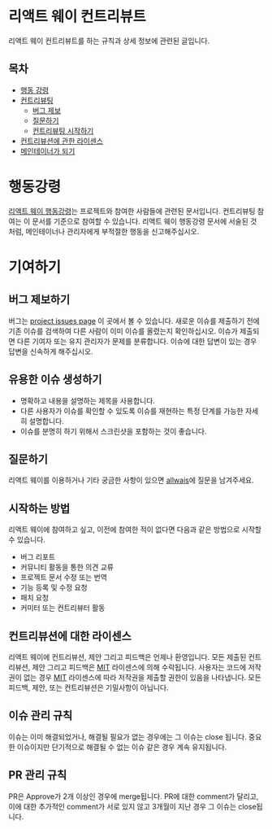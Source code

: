 # 리액트 웨이 컨트리뷰트

리액트 웨이 컨트리뷰트를 하는 규칙과 상세 정보에 관련된 글입니다.

## 목차

- [행동 강령](#code-of-conduct)
- [컨트리뷰팅](#contributing)
  - [버그 제보](#reporting-bugs)
  - [질문하기](#asking-questions)
  - [컨트리뷰팅 시작하기](#places-to-start)
- [컨트리뷰션에 관한 라이센스](#license-terms-for-contributions)
- [메인테이너가 되기](#becoming-a-maintainer)

# 행동강령

[리액트 웨이 행동강령](./CODE-OF-CONDUCT.md)는 프로젝트와 참여한 사람들에 관련된 문서입니다. 컨트리뷰팅 참여는 이 문서를 기준으로 참여할 수 있습니다. 리액트 웨이 행동강령 문서에 서술된 것 처럼, 메인테이너나 관리자에게 부적절한 행동을 신고해주십시오.

# 기여하기

## 버그 제보하기

버그는 [project issues page](https://github.com/allWAIs/react-wai/issues) 이 곳에서 볼 수 있습니다. 새로운 이슈를 제출하기 전에 기존 이슈를 검색하여 다른 사람이 이미 이슈를 올렸는지 확인하십시오. 이슈가 제출되면 다른 기여자 또는 유지 관리자가 문제를 분류합니다. 이슈에 대한 답변이 있는 경우 답변을 신속하게 해주십시오.

## 유용한 이슈 생성하기

- 명확하고 내용을 설명하는 제목을 사용합니다.
- 다른 사용자가 이슈를 확인할 수 있도록 이슈를 재현하는 특정 단계를 가능한 자세히 설명합니다.
- 이슈를 분명히 하기 위해서 스크린샷을 포함하는 것이 좋습니다.

## 질문하기

리액트 웨이를 이용하거나 기타 궁금한 사항이 있으면 [allwais](https://github.com/allWAIs/allwais.github.io/issues)에 질문을 남겨주세요.

## 시작하는 방법

리액트 웨이에 참여하고 싶고, 이전에 참여한 적이 없다면 다음과 같은 방법으로 시작할 수 있습니다.

- 버그 리포트
- 커뮤니티 활동을 통한 의견 교류
- 프로젝트 문서 수정 또는 번역
- 기능 등록 및 수정 요청
- 패치 요청
- 커미터 또는 컨트리뷰터 활동

## 컨트리뷰션에 대한 라이센스

리액트 웨이에 컨트리뷰션, 제안 그리고 피드백은 언제나 환영입니다. 모든 제출된 컨트리뷰션, 제안 그리고 피드백은 [MIT](./LICENSE) 라이센스에 의해 수락됩니다. 사용자는 코드에 저작권이 없는 경우 [MIT](/.LICENSE) 라이센스에 따라 저작권을 제출할 권한이 있음을 나타냅니다. 모든 피드백, 제안, 또는 컨트리뷰션은 기밀사항이 아닙니다.

## 이슈 관리 규칙

이슈는 이미 해결되었거나, 해결될 필요가 없는 경우에는 그 이슈는 close 됩니다. 중요한 이슈이지만 단기적으로 해결될 수 없는 이슈 같은 경우 계속 유지됩니다.

## PR 관리 규칙

PR은 Approve가 2개 이상인 경우에 merge됩니다. PR에 대한 comment가 달리고, 이에 대한 추가적인 comment가 서로 있지 않고 3개월이 지난 경우 그 이슈는 close됩니다.
